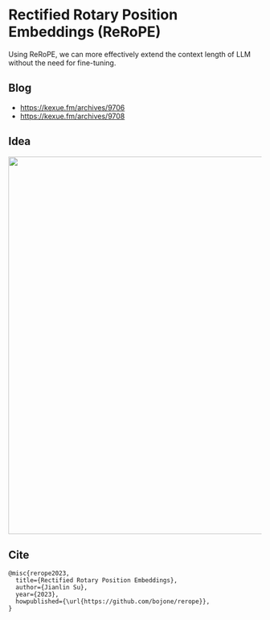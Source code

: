 # Rectified Rotary Position Embeddings (ReRoPE)

Using ReRoPE, we can more effectively extend the context length of LLM without the need for fine-tuning.

## Blog

- https://kexue.fm/archives/9706
- https://kexue.fm/archives/9708

## Idea

<img src="https://raw.githubusercontent.com/bojone/rerope/main/idea.png" width=750>

## Cite

```
@misc{rerope2023,
  title={Rectified Rotary Position Embeddings},
  author={Jianlin Su},
  year={2023},
  howpublished={\url{https://github.com/bojone/rerope}},
}
```

